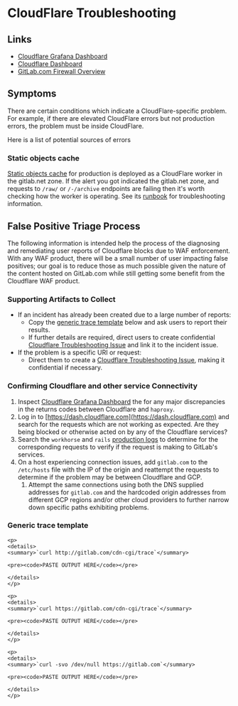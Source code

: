 # CloudFlare Troubleshooting

## Links

- [Cloudflare Grafana Dashboard](https://dashboards.gitlab.net/d/sPqgMv9Zk/cloudflare-traffic-overview?orgId=1)
- [Cloudflare Dashboard](https://dash.cloudflare.net)
- [GitLab.com Firewall Overview](https://dash.cloudflare.com/852e9d53d0f8adbd9205389356f2303d/gitlab.com/firewall)

## Symptoms

There are certain conditions which indicate a CloudFlare-specific problem.
For example, if there are elevated CloudFlare errors but not production errors,
the problem must be inside CloudFlare.

Here is a list of potential sources of errors

### Static objects cache

[Static objects cache][static-objects-cache-howto] for production is deployed
as a CloudFlare worker in the gitlab.net zone. If the alert you got indicated
the gitlab.net zone, and requests to `/raw/` or `/-/archive` endpoints are
failing then it's worth checking how the worker is operating. See its
[runbook][static-objects-cache-troubleshooting] for troubleshooting information.

[static-objects-cache-howto]: ../web/static-repository-objects-caching.md
[static-objects-cache-troubleshooting]: ../web/static-objects-caching.md

## False Positive Triage Process

The following information is intended help the process of the diagnosing and
remediating user reports of Cloudflare blocks due to WAF enforcement. With any
WAF product, there will be a small number of user impacting false positives; our
goal is to reduce those as much possible given the nature of the content hosted
on GitLab.com while still getting some benefit from the Cloudflare WAF product.

### Supporting Artifacts to Collect

- If an incident has already been created due to a large number of reports:
  - Copy the [generic trace template](#generic-trace-template) below and
      ask users to report their results.
  - If further details are required, direct users to create confidential
      [Cloudflare Troubleshooting Issue](https://gitlab.com/gitlab-com/gl-infra/-/issues/new?issuable_template=Cloudflare%20Troubleshooting.md) and link it to the
      incident issue.
- If the problem is a specific URI or request:
  - Direct them to create a [Cloudflare Troubleshooting Issue](https://gitlab.com/gitlab-com/gl-infra/-/issues/new?issuable_template=Cloudflare%20Troubleshooting.md), making it confidential if necessary.

### Confirming Cloudflare and other service Connectivity

1. Inspect [Cloudflare Grafana Dashboard](https://dashboards.gitlab.net/d/sPqgMv9Zk/cloudflare-traffic-overview?orgId=1) the for any major discrepancies in the returns codes between Cloudflare
   and `haproxy`.
1. Log in to [https://dash.cloudflare.com](https://dash.cloudflare.com) and search
   for the requests which are not working as expected. Are they being blocked
   or otherwise acted on by any of the Cloudflare services?
1. Search the `workhorse` and `rails` [production logs](https://log.gprd.gitlab.net)
   to determine for the corresponding requests to verify if the request is making
   to GitLab's services.
1. On a host experiencing connection issues, add `gitlab.com` to the `/etc/hosts`
   file with the IP of the origin and reattempt the requests to determine if the
   problem may be between Cloudflare and GCP.
   1. Attempt the same connections using both the DNS supplied addresses for `gitlab.com`
      and the hardcoded origin addresses from different GCP regions and/or other
      cloud providers to further narrow down specific paths exhibiting problems.

### Generic trace template

```
<p>
<details>
<summary>`curl http://gitlab.com/cdn-cgi/trace`</summary>

<pre><code>PASTE OUTPUT HERE</code></pre>

</details>
</p>

<p>
<details>
<summary>`curl https://gitlab.com/cdn-cgi/trace`</summary>

<pre><code>PASTE OUTPUT HERE</code></pre>

</details>
</p>

<p>
<details>
<summary>`curl -svo /dev/null https://gitlab.com`</summary>

<pre><code>PASTE OUTPUT HERE</code></pre>

</details>
</p>

```
